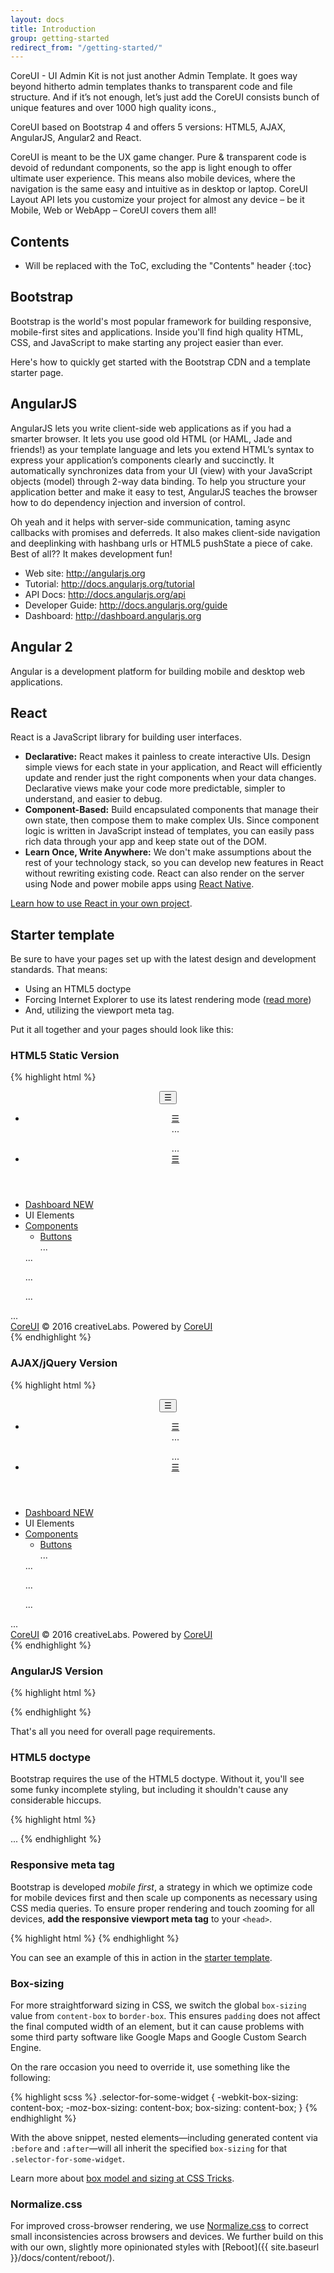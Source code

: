 ```yaml
---
layout: docs
title: Introduction
group: getting-started
redirect_from: "/getting-started/"
---
```


CoreUI - UI Admin Kit is not just another Admin Template. It goes way beyond hitherto admin templates thanks to transparent code and file structure. And if it’s not enough, let’s just add the CoreUI consists bunch of unique features and over 1000 high quality icons.,

CoreUI based on Bootstrap 4 and offers 5 versions: HTML5, AJAX, AngularJS, Angular2 and React.

CoreUI is meant to be the UX game changer. Pure & transparent code is devoid of redundant components, so the app is light enough to offer ultimate user experience. This means also mobile devices, where the navigation is the same easy and intuitive as in desktop or laptop. CoreUI Layout API lets you customize your project for almost any device – be it Mobile, Web or WebApp – CoreUI covers them all!

## Contents

* Will be replaced with the ToC, excluding the "Contents" header
{:toc}

## Bootstrap

Bootstrap is the world's most popular framework for building responsive, mobile-first sites and applications. Inside you'll find high quality HTML, CSS, and JavaScript to make starting any project easier than ever.

Here's how to quickly get started with the Bootstrap CDN and a template starter page.

## AngularJS

AngularJS lets you write client-side web applications as if you had a smarter browser. It lets you use good old HTML (or HAML, Jade and friends!) as your template language and lets you extend HTML’s syntax to express your application’s components clearly and succinctly. It automatically synchronizes data from your UI (view) with your JavaScript objects (model) through 2-way data binding. To help you structure your application better and make it easy to test, AngularJS teaches the browser how to do dependency injection and inversion of control.

Oh yeah and it helps with server-side communication, taming async callbacks with promises and deferreds. It also makes client-side navigation and deeplinking with hashbang urls or HTML5 pushState a piece of cake. Best of all?? It makes development fun!

* Web site: http://angularjs.org
* Tutorial: http://docs.angularjs.org/tutorial
* API Docs: http://docs.angularjs.org/api
* Developer Guide: http://docs.angularjs.org/guide
* Dashboard: http://dashboard.angularjs.org

## Angular 2

Angular is a development platform for building mobile and desktop web applications.

## React

React is a JavaScript library for building user interfaces.

* **Declarative:** React makes it painless to create interactive UIs. Design simple views for each state in your application, and React will efficiently update and render just the right components when your data changes. Declarative views make your code more predictable, simpler to understand, and easier to debug.
* **Component-Based:** Build encapsulated components that manage their own state, then compose them to make complex UIs. Since component logic is written in JavaScript instead of templates, you can easily pass rich data through your app and keep state out of the DOM.
* **Learn Once, Write Anywhere:** We don't make assumptions about the rest of your technology stack, so you can develop new features in React without rewriting existing code. React can also render on the server using Node and power mobile apps using [React Native](https://facebook.github.io/react-native/).

[Learn how to use React in your own project](https://facebook.github.io/react/docs/getting-started.html).

## Starter template

Be sure to have your pages set up with the latest design and development standards. That means:

* Using an HTML5 doctype
* Forcing Internet Explorer to use its latest rendering mode ([read more](http://stackoverflow.com/q/6771258))
* And, utilizing the viewport meta tag.

Put it all together and your pages should look like this:

### HTML5 Static Version

{% highlight html %}
<!DOCTYPE html>
<html lang="en">
    <head>
        <meta charset="utf-8">
        <meta http-equiv="X-UA-Compatible" content="IE=edge">
        <meta name="viewport" content="width=device-width, initial-scale=1, shrink-to-fit=no">
        <meta name="description" content="CoreUI">
        <meta name="author" content="Łukasz Holeczek">
        <meta name="keyword" content="CoreUI Powered by Bootstrap 4">
        <title>CoreUI</title>
        <!-- Icons -->
        <link href="css/font-awesome.min.css" rel="stylesheet">
        <link href="css/simple-line-icons.css" rel="stylesheet">
        <!-- Main styles for this application -->
        <link href="css/style.css" rel="stylesheet">
    </head>
    <body class="navbar-fixed sidebar-nav fixed-nav">
        <header class="navbar">
            <div class="container-fluid">
                <button class="navbar-toggler mobile-toggler hidden-lg-up" type="button">&#9776;</button>
                <a class="navbar-brand" href="#"></a>
                <ul class="nav navbar-nav hidden-md-down">
                    <li class="nav-item">
                        <a class="nav-link navbar-toggler layout-toggler" href="#">&#9776;</a>
                    </li>
                    ...
                </ul>
                <ul class="nav navbar-nav pull-right hidden-md-down">
                    ...
                    <li class="nav-item">
                        <a class="nav-link navbar-toggler aside-toggle" href="#">&#9776;</a>
                    </li>
                </ul>
            </div>
        </header>
        <div class="sidebar">
            <nav class="sidebar-nav">
                <ul class="nav">
                    <li class="nav-item">
                        <a class="nav-link" href="index.html"><i class="icon-speedometer"></i> Dashboard <span class="tag tag-info">NEW</span></a>
                    </li>
                    <li class="nav-title">
                        UI Elements
                    </li>
                    <li class="nav-item nav-dropdown">
                        <a class="nav-link nav-dropdown-toggle" href="#"><i class="icon-puzzle"></i> Components</a>
                        <ul class="nav-dropdown-items">
                            <li class="nav-item">
                                <a class="nav-link" href="components-buttons.html"><i class="icon-puzzle"></i> Buttons</a>
                            </li>
                            ...
                        </ul>
                    </li>
                    ...
                </ul>
            </nav>
        </div>
        <!-- Main content -->
        <main class="main">
            <!-- Breadcrumb -->
            <ol class="breadcrumb">
                ...
            </ol>
            <div class="container-fluid">
                <div class="animated fadeIn">
                </div>
            </div>
            <!-- /.conainer-fluid -->
        </main>
        <aside class="aside-menu">
            <ul class="nav nav-tabs" role="tablist">
                ...
            </ul>
            <!-- Tab panes -->
            <div class="tab-content">
                ...
            </div>
        </aside>
        <footer class="footer">
            <span class="text-left">
                <a href="http://coreui.io">CoreUI</a> &copy; 2016 creativeLabs.
            </span>
            <span class="pull-right">
                Powered by <a href="http://coreui.io">CoreUI</a>
            </span>
        </footer>
        <!-- Bootstrap and necessary plugins -->
        <script src="js/libs/jquery.min.js"></script>
        <script src="js/libs/tether.min.js"></script>
        <script src="js/libs/bootstrap.min.js"></script>
        <script src="js/libs/pace.min.js"></script>
        <!-- Plugins and scripts required by all views -->
        <script src="js/libs/Chart.min.js"></script>
        <!-- GenesisUI main scripts -->
        <script src="js/app.js"></script>
        <!-- Plugins and scripts required by this views -->
        <!-- Custom scripts required by this view -->
        <script src="js/views/main.js"></script>
    </body>
</html>
{% endhighlight %}

### AJAX/jQuery Version

{% highlight html %}
<!DOCTYPE html>
<html lang="en">
    <head>
        <meta charset="utf-8">
        <meta http-equiv="X-UA-Compatible" content="IE=edge">
        <meta name="viewport" content="width=device-width, initial-scale=1, shrink-to-fit=no">
        <meta name="description" content="CoreUI">
        <meta name="author" content="Łukasz Holeczek">
        <meta name="keyword" content="CoreUI Powered by Bootstrap 4">
        <title>CoreUI</title>
        <!-- Icons -->
        <link href="css/font-awesome.min.css" rel="stylesheet">
        <link href="css/simple-line-icons.css" rel="stylesheet">
        <!-- Main styles for this application -->
        <link href="css/style.css" rel="stylesheet">
    </head>
    <body class="navbar-fixed sidebar-nav fixed-nav">
        <header class="navbar">
            <div class="container-fluid">
                <button class="navbar-toggler mobile-toggler hidden-lg-up" type="button">&#9776;</button>
                <a class="navbar-brand" href="#"></a>
                <ul class="nav navbar-nav hidden-md-down">
                    <li class="nav-item">
                        <a class="nav-link navbar-toggler layout-toggler" href="#">&#9776;</a>
                    </li>
                    ...
                </ul>
                <ul class="nav navbar-nav pull-right hidden-md-down">
                    ...
                    <li class="nav-item">
                        <a class="nav-link navbar-toggler aside-toggle" href="#">&#9776;</a>
                    </li>
                </ul>
            </div>
        </header>
        <div class="sidebar">
            <nav class="sidebar-nav">
                <ul class="nav">
                    <li class="nav-item">
                        <a class="nav-link" href="index.html"><i class="icon-speedometer"></i> Dashboard <span class="tag tag-info">NEW</span></a>
                    </li>
                    <li class="nav-title">
                        UI Elements
                    </li>
                    <li class="nav-item nav-dropdown">
                        <a class="nav-link nav-dropdown-toggle" href="#"><i class="icon-puzzle"></i> Components</a>
                        <ul class="nav-dropdown-items">
                            <li class="nav-item">
                                <a class="nav-link" href="components-buttons.html"><i class="icon-puzzle"></i> Buttons</a>
                            </li>
                            ...
                        </ul>
                    </li>
                    ...
                </ul>
            </nav>
        </div>
        <!-- Main content -->
        <main class="main">
            <!-- Breadcrumb -->
            <ol class="breadcrumb">
                ...
            </ol>
            <div class="container-fluid">
                <div id="ui-view"></div>
            </div>
            <!-- /.container-fluid -->
        </main>
        <aside class="aside-menu">
            <ul class="nav nav-tabs" role="tablist">
                ...
            </ul>
            <!-- Tab panes -->
            <div class="tab-content">
                ...
            </div>
        </aside>
        <footer class="footer">
            <span class="text-left">
                <a href="http://coreui.io">CoreUI</a> &copy; 2016 creativeLabs.
            </span>
            <span class="pull-right">
                Powered by <a href="http://coreui.io">CoreUI</a>
            </span>
        </footer>
        <!-- Bootstrap and necessary plugins -->
        <script src="js/libs/jquery.min.js"></script>
        <script src="js/libs/tether.min.js"></script>
        <script src="js/libs/bootstrap.min.js"></script>
        <script src="js/libs/pace.min.js"></script>
        <!-- Plugins and scripts required by all views -->
        <script src="js/libs/Chart.min.js"></script>
        <!-- GenesisUI main scripts -->
        <script src="js/app.js"></script>
        <!-- Plugins and scripts required by this views -->
        <!-- Custom scripts required by this view -->
        <script src="js/views/main.js"></script>
    </body>
</html>
{% endhighlight %}

### AngularJS Version

{% highlight html %}
<!DOCTYPE html>
<html lang="en">
    <head>
        <meta charset="utf-8">
        <meta http-equiv="X-UA-Compatible" content="IE=edge">
        <meta name="viewport" content="width=device-width, initial-scale=1, shrink-to-fit=no">
        <meta name="description" content="CoreUI">
        <meta name="author" content="Łukasz Holeczek">
        <meta name="keyword" content="CoreUI Powered by Bootstrap 4">
        <title>CoreUI</title>
        <!-- Icons -->
        <link href="css/font-awesome.min.css" rel="stylesheet">
        <link href="css/simple-line-icons.css" rel="stylesheet">
        <!-- Main styles for this application -->
        <link href="css/style.css" rel="stylesheet">
    </head>
    <body class="navbar-fixed sidebar-nav fixed-nav">
        <!-- User Interface -->
        <ui-view></ui-view>
        <!-- Bootstrap and necessary plugins -->
        <script src="js/libs/jquery.min.js"></script>
        <script src="js/libs/tether.min.js"></script>
        <script src="js/libs/bootstrap.min.js"></script>
        <!-- AngularJS -->
        <script src="js/libs/angular.min.js"></script>
        <!-- AngularJS plugins -->
        <script src="js/libs/angular-ui-router.min.js"></script>
        <script src="js/libs/ocLazyLoad.min.js"></script>
        <script src="js/libs/angular-breadcrumb.min.js"></script>
        <script src="js/libs/loading-bar.min.js"></script>
        <!-- AngularJS Core Admin App scripts -->
        <script src="js/app.js"></script>
        <script src="js/routes.js"></script>
        <script src="js/demo/routes.js"></script>
        <script src="js/controllers.js"></script>
        <script src="js/directives.js"></script>
    </body>
</html>
{% endhighlight %}

That's all you need for overall page requirements.

### HTML5 doctype

Bootstrap requires the use of the HTML5 doctype. Without it, you'll see some funky incomplete styling, but including it shouldn't cause any considerable hiccups.

{% highlight html %}
<!DOCTYPE html>
<html lang="en">
  ...
</html>
{% endhighlight %}

### Responsive meta tag

Bootstrap is developed *mobile first*, a strategy in which we optimize code for mobile devices first and then scale up components as necessary using CSS media queries. To ensure proper rendering and touch zooming for all devices, **add the responsive viewport meta tag** to your `<head>`.

{% highlight html %}
<meta name="viewport" content="width=device-width, initial-scale=1, shrink-to-fit=no">
{% endhighlight %}

You can see an example of this in action in the [starter template](#starter-template).

### Box-sizing

For more straightforward sizing in CSS, we switch the global `box-sizing` value from `content-box` to `border-box`. This ensures `padding` does not affect the final computed width of an element, but it can cause problems with some third party software like Google Maps and Google Custom Search Engine.

On the rare occasion you need to override it, use something like the following:

{% highlight scss %}
.selector-for-some-widget {
  -webkit-box-sizing: content-box;
     -moz-box-sizing: content-box;
          box-sizing: content-box;
}
{% endhighlight %}

With the above snippet, nested elements—including generated content via `:before` and `:after`—will all inherit the specified `box-sizing` for that `.selector-for-some-widget`.

Learn more about [box model and sizing at CSS Tricks](https://css-tricks.com/box-sizing/).

### Normalize.css

For improved cross-browser rendering, we use [Normalize.css](http://necolas.github.io/normalize.css/) to correct small inconsistencies across browsers and devices. We further build on this with our own, slightly more opinionated styles with [Reboot]({{ site.baseurl }}/docs/content/reboot/).
